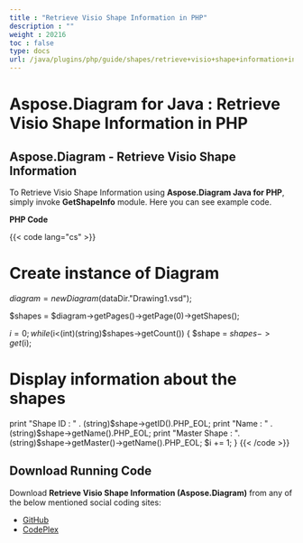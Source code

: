 ```yaml
---
title : "Retrieve Visio Shape Information in PHP" 
description : "" 
weight : 20216 
toc : false
type: docs
url: /java/plugins/php/guide/shapes/retrieve+visio+shape+information+in+php/
---
```


# Aspose.Diagram for Java : Retrieve Visio Shape Information in PHP


## Aspose.Diagram - Retrieve Visio Shape Information

To Retrieve Visio Shape Information using **Aspose.Diagram Java for PHP**, simply invoke **GetShapeInfo** module. Here you can see example code.

**PHP Code**

{{< code lang="cs" >}}
# Create instance of Diagram
$diagram = new Diagram($dataDir."Drawing1.vsd");

$shapes = $diagram->getPages()->getPage(0)->getShapes();

$i = 0;
while ($i<(int)(string)$shapes->getCount()) {
$shape = $shapes->get($i);
# Display information about the shapes
print "Shape ID : " . (string)$shape->getID().PHP_EOL;
print "Name : " . (string)$shape->getName().PHP_EOL;
print "Master Shape : ".(string)$shape->getMaster()->getName().PHP_EOL;
$i += 1;
}
{{< /code >}}

## Download Running Code

Download **Retrieve Visio Shape Information (Aspose.Diagram)** from any of the below mentioned social coding sites:

*   [GitHub](https://github.com/asposediagram/Aspose.Diagram-for-Java/blob/master/Plugins/Aspose_Diagram_Java_for_PHP/src/aspose/diagram/WorkingwithShapes/GetShapeInfo.php)
*   [CodePlex](https://asposediagramjavaphp.codeplex.com/SourceControl/latest#src/aspose/diagram/WorkingwithShapes/GetShapeInfo.php)

